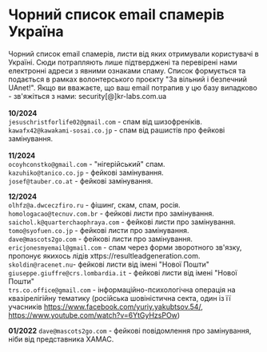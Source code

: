 # Чорний список email спамерів Україна
Чорний список email спамерів, листи від яких отримували користувачі в Україні. Сюди потрапляють лише підтверджені та перевірені нами електронні адреси з явними ознаками спаму. Список формується та подається в рамках волонтерського проєкту "За вільний і безпечний UAnet!". Якщо ви вважаєте, що ваш email потрапив у цю базу випадково - зв'яжіться з нами: security[@]kr-labs.com.ua </br></br>
**10/2024**  
``jesuschristforlife02@gmail.com`` - спам від шизофреніків. </br>
``kawafx42@kawakami-sosai.co.jp`` - спам від рашистів про фейкові замінування.</br></br>
**11/2024**  
``ocoyhconstko@gmail.com`` - "нігерійський" спам. </br>
``kazuhiko@tanico.co.jp`` - фейкові замінування. </br>
``josef@tauber.co.at`` - фейкові замінування. </br>

**12/2024**  
``olhfz@a.dwceczfiro.ru`` - фішинг, скам, спам, росія.  
``homologacao@tecnuv.com.br`` - фейкові листи про замінування.    
``saichol.k@quarterchaophraya.com`` - фейкові листи про замінування.  
``tomo@syofuen.co.jp`` - фейкові листи про замінування.  
``dave@mascots2go.com`` - фейкові листи про замінування.  
``ericjonesmyemail@gmail.com`` - спам через форми зворотного зв'язку, пропонує якихось лідів xttps://resultleadgeneration.com.  
``skoldin@racenet.nu``- фейкові листи від імені "Нової Пошти"  
``giuseppe.giuffre@crs.lombardia.it`` - фейкові листи від імені "Нової Пошти"  
``trs.co.office@gmail.com`` - інформаційно-психологічна операція на квазірелігійну тематику (російська шовіністична секта, один із її учасників https://www.facebook.com/yuriy.yakubtsov.54/, https://www.youtube.com/watch?v=6YtGyHzsPOw)

**01/2022**
``dave@mascots2go.com`` - фейкові повідомлення про замінування, ніби від представника ХАМАС.
